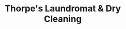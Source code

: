 ---
title: "Thorpe's Laundromat & Dry Cleaning"
url: /warwick/thorpes-laundromat-und-dry-cleaning/
shop: Wäscherei
---